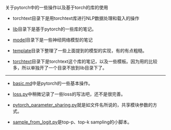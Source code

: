 关于pytorch中的一些操作以及基于torch的库的使用

- torchtext目录下是用torchtext库进行NLP数据处理和载入的操作

- [lib](lib)目录下是基于pytorch的一些库的笔记。

- [model](model)目录下是一些神经网络模型的笔记

- [template](template)目录下整理了一些上面提到的模型的实现，有的有点粗糙。

- [torchtext](torchtext)目录下是torchtext这个库的笔记，以及一些模板。因为用的比较多，所以单独开了一个目录不放到lib目录下了。

---

- [basic.md](basic.md)中是pytorch的一些基本操作。

- [loss.py](loss.py)中稍微记录了一些loss的写法吧，还不是很完善。

- [pytorch_parameter_sharing.py](pytorch_parameter_sharing.py)就是如文件名所说的，共享模块参数的方式。

- [sample_from_logit.py](sample_from_logit.py)是top-p、top-k sampling的小脚本。

<!-- 

- [fairseq学习笔记.md](fairseq学习笔记.md)是fairseq这个库的笔记。虽然做了笔记，但其实没有真的用过。

- [hugging-face-and-models.md](hugging-face-and-models.md)是hugging face的transformers这个库中一些预训练模型的使用方式，以及踩过的一些坑（微笑）。

- [lstm.md](lstm.md)中写了我对LSTM的一些理解，以及在pytorch中的使用方式。

- [tensorboard_usage.py](tensorboard_usage.py)简单地记录了以下用tensorboard做logging的方法。

- [torchkeras_summary.py](torchkeras_summary.py)就是torchkeras中有个summary函数，可以用详细输出Module中的各种组件。 -->
